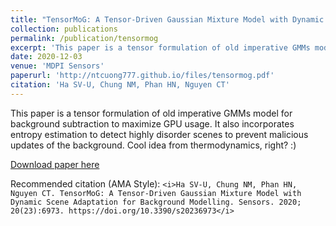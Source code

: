```yaml
---
title: "TensorMoG: A Tensor-Driven Gaussian Mixture Model with Dynamic Scene Adaptation for Background Modelling"
collection: publications
permalink: /publication/tensormog
excerpt: 'This paper is a tensor formulation of old imperative GMMs model for background subtraction to maximize GPU usage. It also incorporates entropy estimation to detect highly disorder scenes to prevent malicious updates of the background. Cool idea from thermodynamics, right? :)'
date: 2020-12-03
venue: 'MDPI Sensors'
paperurl: 'http://ntcuong777.github.io/files/tensormog.pdf'
citation: 'Ha SV-U, Chung NM, Phan HN, Nguyen CT'
---
```

This paper is a tensor formulation of old imperative GMMs model for background subtraction to maximize GPU usage. It also incorporates entropy estimation to detect highly disorder scenes to prevent malicious updates of the background. Cool idea from thermodynamics, right? :)

[Download paper here](http://ntcuong777.github.io/files/tensormog.pdf)

Recommended citation (AMA Style):
```<i>Ha SV-U, Chung NM, Phan HN, Nguyen CT. TensorMoG: A Tensor-Driven Gaussian Mixture Model with Dynamic Scene Adaptation for Background Modelling. Sensors. 2020; 20(23):6973. https://doi.org/10.3390/s20236973</i>```